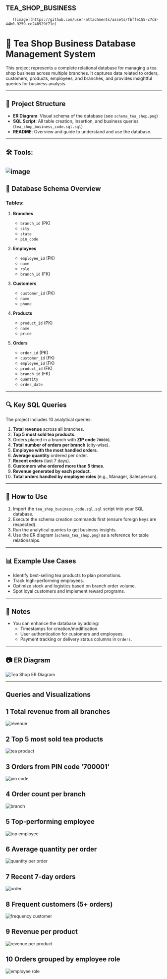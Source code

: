 ## TEA_SHOP_BUSINESS
       ![image](https://github.com/user-attachments/assets/fbffe155-c7c8-44b0-9259-ce248929f71e)

# 🍵 Tea Shop Business Database Management System

This project represents a complete relational database for managing a tea shop business across multiple branches. It captures data related to orders, customers, products, employees, and branches, and provides insightful queries for business analysis.

---

## 📁 Project Structure

- **ER Diagram**: Visual schema of the database (see `schema_tea_shop.png`)
- **SQL Script**: All table creation, insertion, and business queries (`tea_shop_business_code.sql.sql`)
- **README**: Overview and guide to understand and use the database.
---

## 🛠️ **Tools**: 
![image](https://github.com/user-attachments/assets/3b83f541-1d2f-4744-9bc5-73337a7f42c0)
---

## 🧱 Database Schema Overview

### Tables:

1. **Branches**
   - `branch_id` (PK)
   - `city`
   - `state`
   - `pin_code`

2. **Employees**
   - `employee_id` (PK)
   - `name`
   - `role`
   - `branch_id` (FK)

3. **Customers**
   - `customer_id` (PK)
   - `name`
   - `phone`

4. **Products**
   - `product_id` (PK)
   - `name`
   - `price`

5. **Orders**
   - `order_id` (PK)
   - `customer_id` (FK)
   - `employee_id` (FK)
   - `product_id` (FK)
   - `branch_id` (FK)
   - `quantity`
   - `order_date`

---

## 🔍 Key SQL Queries

The project includes 10 analytical queries:

1. **Total revenue** across all branches.
2. **Top 5 most sold tea products**.
3. Orders placed in a branch with **ZIP code `700001`**.
4. **Total number of orders per branch** (city-wise).
5. **Employee with the most handled orders**.
6. **Average quantity** ordered per order.
7. **Recent orders** (last 7 days).
8. **Customers who ordered more than 5 times**.
9. **Revenue generated by each product**.
10. **Total orders handled by employee roles** (e.g., Manager, Salesperson).

---

## 🚀 How to Use

1. Import the `tea_shop_business_code.sql.sql` script into your SQL database.
2. Execute the schema creation commands first (ensure foreign keys are respected).
3. Run the analytical queries to get business insights.
4. Use the ER diagram (`schema_tea_shop.png`) as a reference for table relationships.

---

## 📊 Example Use Cases

- Identify best-selling tea products to plan promotions.
- Track high-performing employees.
- Optimize stock and logistics based on branch order volume.
- Spot loyal customers and implement reward programs.

---

## 📌 Notes

- You can enhance the database by adding:
  - Timestamps for creation/modification.
  - User authentication for customers and employees.
  - Payment tracking or delivery status columns in `Orders`.

---

## 📷 ER Diagram

![Tea Shop ER Diagram](schema_tea_shop.png)

---
## Queries and Visualizations
## 1 Total revenue from all branches
![revenue](https://github.com/NEHA5851/TEA_SHOP_BUSINESS/blob/main/code_%20output_tea_shop/(1)%20total%20revenue%20from%20all%20branches.png
)
## 2 Top 5 most sold tea products
![tea product](https://github.com/NEHA5851/TEA_SHOP_BUSINESS/blob/main/code_%20output_tea_shop/(2)%20top%205%20most%20solid%20tea%20product.png)

## 3 Orders from PIN code '700001'
![pin code](https://github.com/NEHA5851/TEA_SHOP_BUSINESS/blob/main/code_%20output_tea_shop/(3)%20order%20from%20pin%20code'700001'.png)

## 4 Order count per branch
![branch](https://github.com/NEHA5851/TEA_SHOP_BUSINESS/blob/main/code_%20output_tea_shop/(4)%20order%20count%20per%20branch.png)

## 5 Top-performing employee
![top employee](https://github.com/NEHA5851/TEA_SHOP_BUSINESS/blob/main/code_%20output_tea_shop/(5)%20top-performing%20employee.png)

## 6 Average quantity per order
![quantity per order](https://github.com/NEHA5851/TEA_SHOP_BUSINESS/blob/main/code_%20output_tea_shop/(6)%20avarage%20quantity%20per%20order.png)

## 7 Recent 7-day orders
![order](https://github.com/NEHA5851/TEA_SHOP_BUSINESS/blob/main/code_%20output_tea_shop/(6)%20avarage%20quantity%20per%20order.png)

## 8 Frequent customers (5+ orders)
![frequency customer](https://github.com/NEHA5851/TEA_SHOP_BUSINESS/blob/main/code_%20output_tea_shop/(8)frequent%20customer%20(5%2Border).png)

## 9 Revenue per product
![revenue per product](https://github.com/NEHA5851/TEA_SHOP_BUSINESS/blob/main/code_%20output_tea_shop/(9)%20revenue%20per%20product.png)

## 10 Orders grouped by employee role
![employee role](https://github.com/NEHA5851/TEA_SHOP_BUSINESS/blob/main/code_%20output_tea_shop/(10)order%20grouped%20by%20employee%20role.png)

